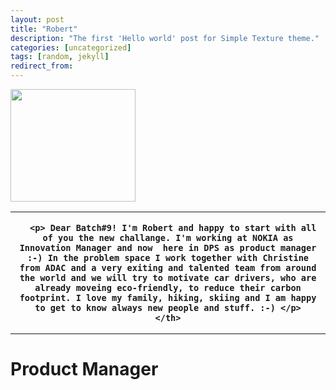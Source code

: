 ```yaml
---
layout: post
title: "Robert"
description: "The first 'Hello world' post for Simple Texture theme."
categories: [uncategorized]
tags: [random, jekyll]
redirect_from:
---
```



<img src="https://raw.githubusercontent.com/team-cero/team-cero.github.io/master/assets/images/Robert_1.jpg?raw=true" height ="180" width="200">

<table>
  <tr>
    <th>

      <p> Dear Batch#9! I'm Robert and happy to start with all of you the new challange. I'm working at NOKIA as Innovation Manager and now  here in DPS as product manager :-) In the problem space I work together with Christine from ADAC and a very exiting and talented team from around the world and we will try to motivate car drivers, who are already moveing eco-friendly, to reduce their carbon footprint. I love my family, hiking, skiing and I am happy to get to know always new people and stuff. :-) </p>
    </th>
  </tr>  
  </table>

# Product Manager
